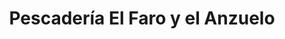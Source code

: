 ---
title: "Pescadería El Faro y el Anzuelo"
url: /madrid/pescaderia-el-faro-y-el-anzuelo/
shop: marisco
---